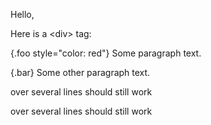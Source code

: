 Hello,

Here is a &lt;div&gt; tag:

{.foo style="color: red"}
Some paragraph text.

{.bar}
Some other paragraph text.

<article class="nested block elements">
<p>
over several lines
<span>should still work</span>
</p>
</article>

over several lines should still work
